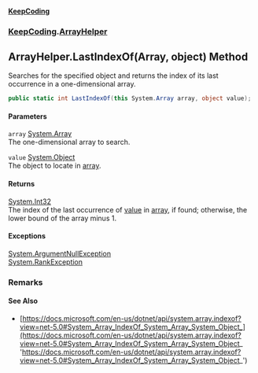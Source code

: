 #### [KeepCoding](index.md 'index')
### [KeepCoding](KeepCoding.md 'KeepCoding').[ArrayHelper](ArrayHelper.md 'KeepCoding.ArrayHelper')
## ArrayHelper.LastIndexOf(Array, object) Method
Searches for the specified object and returns the index of its last occurrence in a one-dimensional array.  
```csharp
public static int LastIndexOf(this System.Array array, object value);
```
#### Parameters
<a name='KeepCoding_ArrayHelper_LastIndexOf(System_Array_object)_array'></a>
`array` [System.Array](https://docs.microsoft.com/en-us/dotnet/api/System.Array 'System.Array')  
The one-dimensional array to search.
  
<a name='KeepCoding_ArrayHelper_LastIndexOf(System_Array_object)_value'></a>
`value` [System.Object](https://docs.microsoft.com/en-us/dotnet/api/System.Object 'System.Object')  
The object to locate in [array](ArrayHelper_LastIndexOf_+oMFU2+BD31y5jS1BPgJgw.md#KeepCoding_ArrayHelper_LastIndexOf(System_Array_object)_array 'KeepCoding.ArrayHelper.LastIndexOf(System.Array, object).array').
  
#### Returns
[System.Int32](https://docs.microsoft.com/en-us/dotnet/api/System.Int32 'System.Int32')  
The index of the last occurrence of [value](ArrayHelper_LastIndexOf_+oMFU2+BD31y5jS1BPgJgw.md#KeepCoding_ArrayHelper_LastIndexOf(System_Array_object)_value 'KeepCoding.ArrayHelper.LastIndexOf(System.Array, object).value') in [array](ArrayHelper_LastIndexOf_+oMFU2+BD31y5jS1BPgJgw.md#KeepCoding_ArrayHelper_LastIndexOf(System_Array_object)_array 'KeepCoding.ArrayHelper.LastIndexOf(System.Array, object).array'), if found; otherwise, the lower bound of the array minus 1.
#### Exceptions
[System.ArgumentNullException](https://docs.microsoft.com/en-us/dotnet/api/System.ArgumentNullException 'System.ArgumentNullException')  
[System.RankException](https://docs.microsoft.com/en-us/dotnet/api/System.RankException 'System.RankException')  
### Remarks
#### See Also
- [https://docs.microsoft.com/en-us/dotnet/api/system.array.indexof?view=net-5.0#System_Array_IndexOf_System_Array_System_Object_](https://docs.microsoft.com/en-us/dotnet/api/system.array.indexof?view=net-5.0#System_Array_IndexOf_System_Array_System_Object_ 'https://docs.microsoft.com/en-us/dotnet/api/system.array.indexof?view=net-5.0#System_Array_IndexOf_System_Array_System_Object_')
